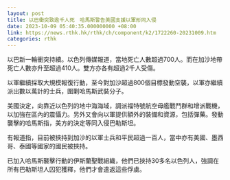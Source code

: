```yaml
---
layout: post
title: 以巴衝突致逾千人死　哈馬斯警告美國支援以軍形同入侵
date: 2023-10-09 05:40:35.000000000 +08:00
link: https://news.rthk.hk/rthk/ch/component/k2/1722260-20231009.htm
categories: rthk
---
```


以巴新一輪衝突持續。以色列傳媒報道，當地死亡人數超過700人。而在加沙地帶死亡人數亦升至超過410人。雙方亦各有超過2千人受傷。

以軍繼續採取大規模報復行動，至今對加沙超過800個目標發動空襲，以軍亦繼續派出數以萬計的士兵，圍剿哈馬斯武裝分子。

美國決定，向靠近以色列的地中海海域，調派福特號航空母艦戰鬥群和增派戰機，以加強在區內的震懾力。另外又會向以軍提供額外的裝備和資源，包括彈藥。發動襲擊的哈馬斯指，美方的決定等同入侵巴勒斯坦。

有報道指，目前被挾持到加沙的以軍士兵和平民超過一百人，當中亦有美國、墨西哥、泰國等國家的國民被挾持。

已加入哈馬斯襲擊行動的伊斯蘭聖戰組織，他們已挾持30多名以色列人，強調在所有巴勒斯坦人囚犯獲釋，他們才會遣返這些俘虜。
